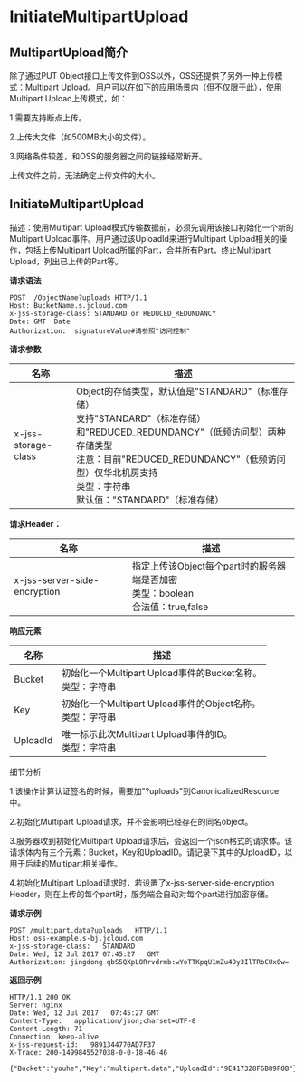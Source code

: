 # InitiateMultipartUpload

## MultipartUpload简介

除了通过PUT Object接口上传文件到OSS以外，OSS还提供了另外一种上传模式：Multipart Upload。用户可以在如下的应用场景内（但不仅限于此），使用Multipart Upload上传模式，如：

1.需要支持断点上传。

2.上传大文件（如500MB大小的文件）。

3.网络条件较差，和OSS的服务器之间的链接经常断开。

上传文件之前，无法确定上传文件的大小。

## InitiateMultipartUpload             

描述：使用Multipart Upload模式传输数据前，必须先调用该接口初始化一个新的Multipart Upload事件。用户通过该UploadId来进行Multipart Upload相关的操作，包括上传Multipart Upload所属的Part，合并所有Part，终止Multipart Upload，列出已上传的Part等。

**请求语法**

```
POST  /ObjectName?uploads HTTP/1.1
Host: BucketName.s.jcloud.com
x-jss-storage-class: STANDARD or REDUCED_REDUNDANCY       
Date: GMT  Date     
Authorization:  signatureValue#请参照"访问控制"     
```

**请求参数**

|名称|描述|
|-|-|
|x-jss-storage-class|Object的存储类型，默认值是"STANDARD"（标准存储）<br>支持"STANDARD"（标准存储）和"REDUCED_REDUNDANCY"（低频访问型）两种存储类型<br>注意：目前"REDUCED_REDUNDANCY"（低频访问型）仅华北机房支持<br>类型：字符串<br>默认值："STANDARD"（标准存储）|

**请求Header：**

|名称|描述|
|-|-|
|x-jss-server-side-encryption|指定上传该Object每个part时的服务器端是否加密<br>类型：boolean<br>合法值：true,false|

**响应元素**

|名称|描述|
|-|-|
|Bucket|初始化一个Multipart Upload事件的Bucket名称。<br>类型：字符串|
|Key|初始化一个Multipart Upload事件的Object名称。<br>类型：字符串|
|UploadId|唯一标示此次Multipart Upload事件的ID。<br>类型：字符串| 

细节分析

1.该操作计算认证签名的时候，需要加"?uploads"到CanonicalizedResource中。

2.初始化Multipart Upload请求，并不会影响已经存在的同名object。

3.服务器收到初始化Multipart Upload请求后，会返回一个json格式的请求体。该请求体内有三个元素：Bucket，Key和UploadID。请记录下其中的UploadID，以用于后续的Multipart相关操作。

4.初始化Multipart Upload请求时，若设置了x-jss-server-side-encryption Header，则在上传的每个part时，服务端会自动对每个part进行加密存储。

**请求示例**
```
POST /multipart.data?uploads   HTTP/1.1
Host: oss-example.s-bj.jcloud.com
x-jss-storage-class:   STANDARD      
Date: Wed, 12 Jul 2017 07:45:27   GMT  
Authorization: jingdong qbS5QXpLORrvdrmb:wYoTTKpqU1mZu4Dy3IlTRbCUx0w=   
```

**返回示例**

```
HTTP/1.1 200 OK
Server: nginx
Date: Wed, 12 Jul 2017   07:45:27 GMT
Content-Type:   application/json;charset=UTF-8
Content-Length: 71
Connection: keep-alive
x-jss-request-id:   9891344770AD7F37
X-Trace: 200-1499845527038-0-0-18-46-46
 
{"Bucket":"youhe","Key":"multipart.data","UploadId":"9E417328F6B89F0B"}
```
